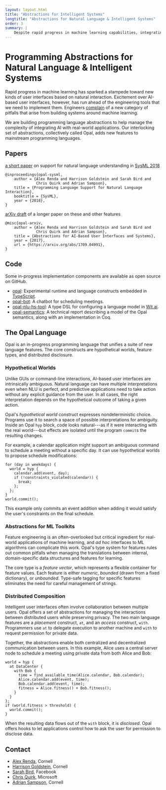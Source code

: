```yaml
---
layout: layout.html
title: "Abstractions for Intelligent Systems"
longtitle: "Abstractions for Natural Language & Intelligent Systems"
order: 3
summary: |
    Despite rapid progress in machine learning capabilities, integrating ML into full applications remains complex and error prone. Opal is a new set of language features that help make it easier to build correct software that relies on AI, especially on natural language understanding.
---
```

# Programming Abstractions for Natural Language &amp; Intelligent Systems

Rapid progress in machine learning has sparked a stampede toward new kinds of user interfaces based on natural interaction.
Excitement over AI-based user interfaces, however, has run ahead of the engineering tools that we need to implement them.
Engineers [complain][highinterest] of a new category of pitfalls that arise from building systems around machine learning.

[highinterest]: https://static.googleusercontent.com/media/research.google.com/en//pubs/archive/43146.pdf

We are building programming language abstractions to help manage the complexity of integrating AI with real-world applications.
Our interlocking set of abstractions, collectively called Opal, adds new features to mainstream programming languages.

## Papers

<a href="http://www.sysml.cc/doc/56.pdf" class="pdf">a short paper</a> on support for natural language understanding in [SysML 2018][sysml]

    @inproceedings{opal-sysml,
        author = {Alex Renda and Harrison Goldstein and Sarah Bird and
                  Chris Quirk and Adrian Sampson},
        title = {Programming Language Support for Natural Language Interaction},
        booktitle = {SysML},
        year = {2018},
    }

<a href="https://arxiv.org/abs/1709.04991" class="pdf">arXiv draft</a> of a longer paper on these and other features

    @misc{opal-arxiv,
        author = {Alex Renda and Harrison Goldstein and Sarah Bird and
                  Chris Quirk and Adrian Sampson},
        title = {Abstractions for AI-Based User Interfaces and Systems},
        year = {2017},
        url = {https://arxiv.org/abs/1709.04991},
    }

[sysml]: http://www.sysml.cc/#posters

## Code

Some in-progress implementation components are available as open source on GitHub.

<ul class="links">
  <li>
    <a href="https://github.com/cucapra/opal" class="github">opal</a>:
    Experimental runtime and language constructs embedded in <a href="https://www.typescriptlang.org">TypeScript</a>.
  </li>
  <li>
    <a href="https://github.com/cucapra/opal-bot" class="github">opal-bot</a>:
    A chatbot for scheduling meetings.
  </li>
  <li>
    <a href="https://github.com/hgoldstein95/opal-nlu-hs-tool" class="github">opal-nlu-hs-tool</a>:
    A type DSL for configuring a language model in <a href="https://wit.ai">Wit.ai</a>.
  </li>
  <li>
    <a href="https://github.com/cucapra/opal-semantics" class="github">opal-semantics</a>:
    A technical report describing a model of the Opal semantics, along with an implementation in Coq.
  </li>
</ul>

## The Opal Language

Opal is an in-progress programming language that unifies a suite of new language features. The core constructs are hypothetical worlds, feature types, and distributed disclosure.

### Hypothetical Worlds

Unlike GUIs or command-line interactions, AI-based user interfaces are intrinsically ambiguous. Natural language can have multiple interpretations even when NLU is perfect, and predictive applications need to take action without any explicit guidance from the user. In all cases, the right interpretation depends on the hypothetical outcome of taking a given action.

Opal's *hypothetical world* construct expresses nondeterministic choice. Programs use it to search a space of possible interpretations for ambiguity.
Inside an Opal `hyp` block, code looks natural---as if it were interacting with the real world---but effects are isolated until the program `commit`s the resulting changes.

For example, a calendar application might support an ambiguous command to schedule a meeting without a specific day. It can use hypothetical worlds to propose schedule modifications:

    for (day in weekdays) {
      world = hyp {
        calendar.add(event, day);
        if (!constraints_violated(calendar)) {
          break;
        };
      };
    }
    world.commit();

This example only commits an event addition when adding it would satisfy the user's constraints on the final schedule.

### Abstractions for ML Toolkits

Feature engineering is an often-overlooked but critical ingredient for real-world applications of machine learning, and *ad hoc* interfaces to ML algorithms can complicate this work. Opal's type system for features rules out common pitfalls when managing the translations between internal, domain-specific data structures and features for learning.

The core type is a *feature vector*, which represents a flexible container for feature values. Each feature is either *numeric*, *bounded* (drawn from a fixed dictionary), or *unbounded*. Type-safe tagging for specific features eliminates the need for careful management of strings.

### Distributed Composition

Intelligent user interfaces often involve collaboration between multiple users. Opal offers a set of abstractions for managing the interactions between distributed users while preserving privacy. The two main language features are a *placement* construct, `at`, and an *access* construct, `with`. Programmers use `at` to delegate execution to another machine and `with` to request permission for private data.

Together, the abstractions enable both centralized and decentralized communication between users. In this example, Alice uses a central server node to schedule a meeting using private data from both Alice and Bob:

    world = hyp {
      at DataCenter {
        with Bob {
          time = find_available_time(Alice.calendar, Bob.calendar);
          Alice.calendar.add(event, time);
          Bob.calendar.add(event, time);
          fitness = Alice.fitness() + Bob.fitness();
        }
      }
    };
    if (world.fitness > threshold) {
      world.commit();
    }

When the resulting data flows out of the `with` block, it is *disclosed*. Opal offers hooks to let applications control how to ask the user for permission to disclose data.

## Contact

* [Alex Renda][alex], Cornell
* [Harrison Goldstein][harry], Cornell
* [Sarah Bird][sarah], Facebook
* [Chris Quirk][chris], Microsoft
* [Adrian Sampson][adrian], Cornell

[adrian]: http://www.cs.cornell.edu/~asampson/
[sarah]: https://research.fb.com/people/bird-sarah/
[chris]: https://www.microsoft.com/en-us/research/people/chrisq/
[harry]: http://harrisongoldste.in
[alex]: https://alexrenda.com
